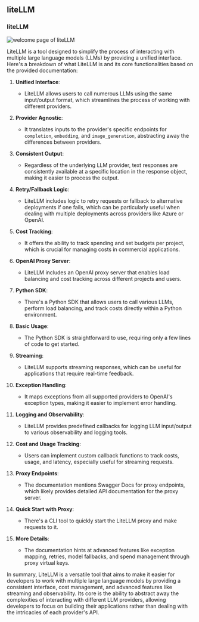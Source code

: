 ## liteLLM


### liteLLM

![welcome page of liteLLM](https://docs.litellm.ai/docs/)

LiteLLM is a tool designed to simplify the process of interacting with multiple large language models (LLMs) by providing a unified interface. Here's a breakdown of what LiteLLM is and its core functionalities based on the provided documentation:

1. **Unified Interface**:
   - LiteLLM allows users to call numerous LLMs using the same input/output format, which streamlines the process of working with different providers.

2. **Provider Agnostic**:
   - It translates inputs to the provider's specific endpoints for `completion`, `embedding`, and `image_generation`, abstracting away the differences between providers.

3. **Consistent Output**:
   - Regardless of the underlying LLM provider, text responses are consistently available at a specific location in the response object, making it easier to process the output.

4. **Retry/Fallback Logic**:
   - LiteLLM includes logic to retry requests or fallback to alternative deployments if one fails, which can be particularly useful when dealing with multiple deployments across providers like Azure or OpenAI.

5. **Cost Tracking**:
   - It offers the ability to track spending and set budgets per project, which is crucial for managing costs in commercial applications.

6. **OpenAI Proxy Server**:
   - LiteLLM includes an OpenAI proxy server that enables load balancing and cost tracking across different projects and users.

7. **Python SDK**:
   - There's a Python SDK that allows users to call various LLMs, perform load balancing, and track costs directly within a Python environment.

8. **Basic Usage**:
   - The Python SDK is straightforward to use, requiring only a few lines of code to get started.

9. **Streaming**:
   - LiteLLM supports streaming responses, which can be useful for applications that require real-time feedback.

10. **Exception Handling**:
    - It maps exceptions from all supported providers to OpenAI's exception types, making it easier to implement error handling.

11. **Logging and Observability**:
    - LiteLLM provides predefined callbacks for logging LLM input/output to various observability and logging tools.

12. **Cost and Usage Tracking**:
    - Users can implement custom callback functions to track costs, usage, and latency, especially useful for streaming requests.

13. **Proxy Endpoints**:
    - The documentation mentions Swagger Docs for proxy endpoints, which likely provides detailed API documentation for the proxy server.

14. **Quick Start with Proxy**:
    - There's a CLI tool to quickly start the LiteLLM proxy and make requests to it.

15. **More Details**:
    - The documentation hints at advanced features like exception mapping, retries, model fallbacks, and spend management through proxy virtual keys.

In summary, LiteLLM is a versatile tool that aims to make it easier for developers to work with multiple large language models by providing a consistent interface, cost management, and advanced features like streaming and observability. Its core is the ability to abstract away the complexities of interacting with different LLM providers, allowing developers to focus on building their applications rather than dealing with the intricacies of each provider's API.